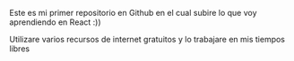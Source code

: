Este es mi primer repositorio en Github en el cual subire lo que voy aprendiendo en React :))

Utilizare varios recursos de internet gratuitos y lo trabajare en mis tiempos libres
